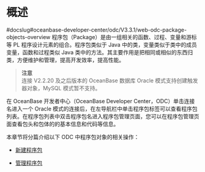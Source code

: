 概述 
=======================
#docslug#oceanbase-developer-center/odc/V3.3.1/web-odc-package-objects-overview
程序包（Package）是由一组相关的函数、过程、变量和游标等 PL 程序设计元素的组合。程序包类似于 Java 中的类，变量类似于类中的成员变量，函数和过程类似 Java 类中的方法。其主要作用是把相同或相似的东西归类，方便维护和管理，提高开发效率，提高性能。
> **注意**<br>
> 连接 V2.2.20 及之后版本的 OceanBase 数据库 Oracle 模式支持创建触发器对象，MySQL 模式暂不支持。

在 OceanBase 开发者中心（OceanBase Developer Center，ODC）单击连接名进入一个 Oracle 模式的连接后，在左导航栏中单击程序包标签可以查看程序包列表。在程序包列表中双击程序包名进入程序包管理页面，您可以在程序包管理页面查看包头和包体的的基本信息和代码等信息。

本章节将分篇介绍以下 ODC 中程序包对象的相关操作：

* [新建程序包](../../../7.client-odc-user-guide/10.client-odc-database-objects/6.client-odc-package-objects/2.client-odc-create-a-program-package.md)

  

* [管理程序包](../../../7.client-odc-user-guide/10.client-odc-database-objects/6.client-odc-package-objects/3.client-odc-manage-program-packages.md)

  




